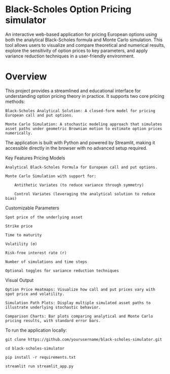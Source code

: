 # Black-Scholes Option Pricing simulator
An interactive web-based application for pricing European options using both the analytical Black-Scholes formula and Monte Carlo simulation. This tool allows users to visualize and compare theoretical and numerical results, explore the sensitivity of option prices to key parameters, and apply variance reduction techniques in a user-friendly environment.

# Overview
This project provides a streamlined and educational interface for understanding option pricing theory in practice. It supports two core pricing methods:

    Black-Scholes Analytical Solution: A closed-form model for pricing European call and put options.

    Monte Carlo Simulation: A stochastic modeling approach that simulates asset paths under geometric Brownian motion to estimate option prices numerically.

The application is built with Python and powered by Streamlit, making it accessible directly in the browser with no advanced setup required.


Key Features
  Pricing Models

    Analytical Black-Scholes Formula for European call and put options.

    Monte Carlo Simulation with support for:

        Antithetic Variates (to reduce variance through symmetry)

        Control Variates (leveraging the analytical solution to reduce bias)

Customizable Parameters

    Spot price of the underlying asset

    Strike price

    Time to maturity

    Volatility (σ)

    Risk-free interest rate (r)

    Number of simulations and time steps

    Optional toggles for variance reduction techniques

Visual Output

    Option Price Heatmaps: Visualize how call and put prices vary with spot price and volatility.

    Simulation Path Plots: Display multiple simulated asset paths to illustrate underlying stochastic behavior.

    Comparison Charts: Bar plots comparing analytical and Monte Carlo pricing results, with standard error bars.

To run the application locally:

    git clone https://github.com/yourusername/black-scholes-simulator.git

    cd black-scholes-simulator

    pip install -r requirements.txt

    streamlit run streamlit_app.py
